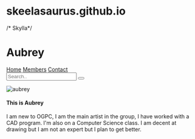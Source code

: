 # skeelasaurus.github.io
/* Skylla*/

<!-- Skyll -->

<!DOCTYPE html>
<html>
  <head>
    <h1> Aubrey </h1>
    <link rel="stylesheet"
          href="style.css">
  </head>
  <body>
    <div class="topnav">
      <a  href="index.html">Home</a>
      <a href="Members.html">Members</a>
      <a href="Contact.html">Contact</a>
      <div class="search-container">
        <form action="/action_page.php">
          <input type="text" placeholder="Search.." name="search">
          <button type="submit"><i class="fa fa-search"></i></button>
        </form>
      </div>
    </div>
  <img src="IMG-9523.jpg"
       alt= "aubrey">
    <h4> This is Aubrey</h4>
      <p>I am new to OGPC, I am the main artist in the group, I have worked with a CAD program. I'm also on a Computer Science class. I am decent at drawing but I am not an expert but I plan to get better.<p>
      
  </body>
</html>
